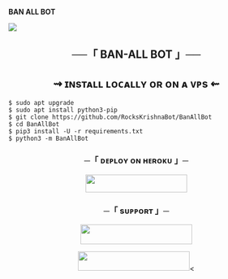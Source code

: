 **BAN ALL BOT**

<img src="https://user-images.githubusercontent.com/73097560/115834477-dbab4500-a447-11eb-908a-139a6edaec5c.gif">

<h2 align="center">
    ──「 BAN-ALL BOT 」──

<p align="center">
</p>

<h2 align="center"> 
   ⇝ ɪɴsᴛᴀʟʟ ʟᴏᴄᴀʟʟʏ ᴏʀ ᴏɴ ᴀ ᴠᴘs ⇜
</h2>

```console
$ sudo apt upgrade
$ sudo apt install python3-pip
$ git clone https://github.com/RocksKrishnaBot/BanAllBot
$ cd BanAllBot
$ pip3 install -U -r requirements.txt
$ python3 -m BanAllBot
```
 
<h3 align="center">
    ─「 ᴅᴇᴩʟᴏʏ ᴏɴ ʜᴇʀᴏᴋᴜ 」─
</h3>

<p align="center"><a href="https://huapp.com"> <img src="https://img.shields.io/badge/Redirect%20To%20Heroku-black?style=for-the-badge&logo=heroku" width="200" height="35.45"/></a></p>

<h3 align="center">
    ─「 sᴜᴩᴩᴏʀᴛ 」─
</h3>
<p align="center"><a href="https://t.me/frienddd_zoneee"> <img src="https://img.shields.io/badge/JOIN-SUPPORT%20GROUP-black?style=for-the-badge&logo=Telegram" width="220" height="38.5"/></a></p>
<p align="center"><a href="https://t.me/incorrect_krishna"> <img src="https://img.shields.io/badge/JOIN-SUPPORT%20CHANNEL-black?style=for-the-badge&logo=Telegram" width="220" height="38.5"/></a><
